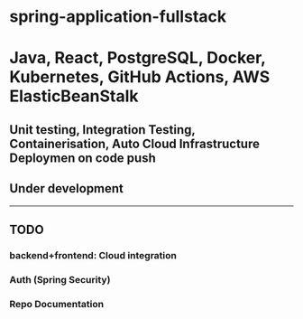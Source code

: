 # spring-application-fullstack

# Java, React, PostgreSQL, Docker, Kubernetes, GitHub Actions, AWS ElasticBeanStalk
## Unit testing, Integration Testing, Containerisation, Auto Cloud Infrastructure Deploymen on code push

##  Under development
------------------------------------------------------------------------------------
##  TODO
### backend+frontend: Cloud integration
### Auth (Spring Security)
### Repo Documentation
